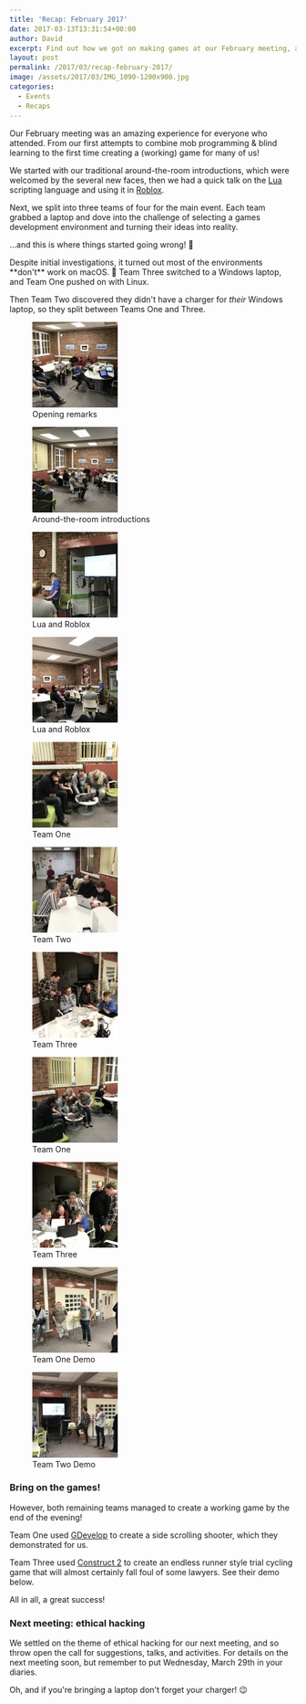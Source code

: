 ```yaml
---
title: 'Recap: February 2017'
date: 2017-03-13T13:31:54+00:00
author: David
excerpt: Find out how we got on making games at our February meeting, and look ahead to March.
layout: post
permalink: /2017/03/recap-february-2017/
image: /assets/2017/03/IMG_1090-1200x900.jpg
categories:
  - Events
  - Recaps
---
```

Our February meeting was an amazing experience for everyone who attended. From our first attempts to combine mob programming & blind learning to the first time creating a (working) game for many of us!

<!--more-->

We started with our traditional around-the-room introductions, which were welcomed by the several new faces, then we had a quick talk on the [Lua](https://www.lua.org/) scripting language and using it in [Roblox](https://www.roblox.com/).

Next, we split into three teams of four for the main event. Each team grabbed a laptop and dove into the challenge of selecting a games development environment and turning their ideas into reality.

&#8230;and this is where things started going wrong! 🙂

Despite initial investigations, it turned out most of the environments \*\*don't\*\* work on macOS. 🙁 Team Three switched to a Windows laptop, and Team One pushed on with Linux.

Then Team Two discovered they didn't have a charger for _their_ Windows laptop, so they split between Teams One and Three.

<div id='gallery-2' class='gallery galleryid-132 gallery-columns-3 gallery-size-thumbnail'>
  <figure class='gallery-item'> 
  
  <div class='gallery-icon landscape'>
    <a href='/img_1090/'><img width="150" height="150" src="/assets/2017/03/IMG_1090-150x150.jpg" class="attachment-thumbnail size-thumbnail" alt="" aria-describedby="gallery-2-120" /></a>
  </div><figcaption class='caption-text gallery-caption' id='gallery-2-120'> Opening remarks </figcaption></figure><figure class='gallery-item'> 
  
  <div class='gallery-icon landscape'>
    <a href='/img_1091/'><img width="150" height="150" src="/assets/2017/03/IMG_1091-150x150.jpg" class="attachment-thumbnail size-thumbnail" alt="" aria-describedby="gallery-2-121" /></a>
  </div><figcaption class='caption-text gallery-caption' id='gallery-2-121'> Around-the-room introductions </figcaption></figure><figure class='gallery-item'> 
  
  <div class='gallery-icon landscape'>
    <a href='/img_1092/'><img width="150" height="150" src="/assets/2017/03/IMG_1092-150x150.jpg" class="attachment-thumbnail size-thumbnail" alt="" aria-describedby="gallery-2-122" /></a>
  </div><figcaption class='caption-text gallery-caption' id='gallery-2-122'> Lua and Roblox </figcaption></figure><figure class='gallery-item'> 
  
  <div class='gallery-icon landscape'>
    <a href='/img_1093/'><img width="150" height="150" src="/assets/2017/03/IMG_1093-150x150.jpg" class="attachment-thumbnail size-thumbnail" alt="" aria-describedby="gallery-2-123" /></a>
  </div><figcaption class='caption-text gallery-caption' id='gallery-2-123'> Lua and Roblox </figcaption></figure><figure class='gallery-item'> 
  
  <div class='gallery-icon landscape'>
    <a href='/img_1094/'><img width="150" height="150" src="/assets/2017/03/IMG_1094-150x150.jpg" class="attachment-thumbnail size-thumbnail" alt="" aria-describedby="gallery-2-124" /></a>
  </div><figcaption class='caption-text gallery-caption' id='gallery-2-124'> Team One </figcaption></figure><figure class='gallery-item'> 
  
  <div class='gallery-icon landscape'>
    <a href='/img_1095/'><img width="150" height="150" src="/assets/2017/03/IMG_1095-150x150.jpg" class="attachment-thumbnail size-thumbnail" alt="" aria-describedby="gallery-2-125" /></a>
  </div><figcaption class='caption-text gallery-caption' id='gallery-2-125'> Team Two </figcaption></figure><figure class='gallery-item'> 
  
  <div class='gallery-icon landscape'>
    <a href='/img_1096/'><img width="150" height="150" src="/assets/2017/03/IMG_1096-150x150.jpg" class="attachment-thumbnail size-thumbnail" alt="" aria-describedby="gallery-2-126" /></a>
  </div><figcaption class='caption-text gallery-caption' id='gallery-2-126'> Team Three </figcaption></figure><figure class='gallery-item'> 
  
  <div class='gallery-icon landscape'>
    <a href='/img_1097/'><img width="150" height="150" src="/assets/2017/03/IMG_1097-150x150.jpg" class="attachment-thumbnail size-thumbnail" alt="" aria-describedby="gallery-2-127" /></a>
  </div><figcaption class='caption-text gallery-caption' id='gallery-2-127'> Team One </figcaption></figure><figure class='gallery-item'> 
  
  <div class='gallery-icon landscape'>
    <a href='/img_1098/'><img width="150" height="150" src="/assets/2017/03/IMG_1098-150x150.jpg" class="attachment-thumbnail size-thumbnail" alt="" aria-describedby="gallery-2-128" /></a>
  </div><figcaption class='caption-text gallery-caption' id='gallery-2-128'> Team Three </figcaption></figure><figure class='gallery-item'> 
  
  <div class='gallery-icon landscape'>
    <a href='/img_1099/'><img width="150" height="150" src="/assets/2017/03/IMG_1099-150x150.jpg" class="attachment-thumbnail size-thumbnail" alt="" aria-describedby="gallery-2-129" /></a>
  </div><figcaption class='caption-text gallery-caption' id='gallery-2-129'> Team One Demo </figcaption></figure><figure class='gallery-item'> 
  
  <div class='gallery-icon landscape'>
    <a href='/img_1102/'><img width="150" height="150" src="/assets/2017/03/IMG_1102-150x150.jpg" class="attachment-thumbnail size-thumbnail" alt="" aria-describedby="gallery-2-130" /></a>
  </div><figcaption class='caption-text gallery-caption' id='gallery-2-130'> Team Two Demo </figcaption></figure>
</div>

### Bring on the games!

However, both remaining teams managed to create a working game by the end of the evening!

Team One used [GDevelop](http://compilgames.net/) to create a side scrolling shooter, which they demonstrated for us.



Team Three used <a href="https://www.scirra.com/construct2" target="_blank">Construct 2</a> to create an endless runner style trial cycling game that will almost certainly fall foul of some lawyers. See their demo below.



All in all, a great success!

### Next meeting: ethical hacking

We settled on the theme of ethical hacking for our next meeting, and so throw open the call for suggestions, talks, and activities. For details on the next meeting soon, but remember to put Wednesday, March 29th in your diaries.

Oh, and if you're bringing a laptop don't forget your charger! 😉